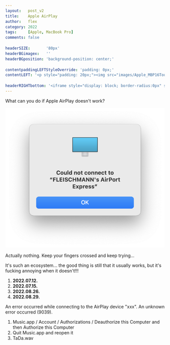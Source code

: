 ```yaml
---
layout:   post_v2
title:    Apple AirPlay
author:   flex
category: 2022
tags:     [Apple, MacBook Pro]
comments: false

headerSIZE:       '80px'
headerBGimagex:   ''
headerBGposition: 'background-position: center;'

contentpaddingLEFTStyleOverride: 'padding: 0px;'
contentLEFT: '<p style="padding: 20px;"><img src="images/Apple_MBP16Touch-Silver-2019_nobg.png"></p>'

headerRIGHTbottom: '<iframe style="display: block; border-radius:0px" src="https://open.spotify.com/embed/track/5mJ9BADY9P2wjeHgWgLvOz?utm_source=generator" width="100%" height="80" frameBorder="0" allowfullscreen="" allow="autoplay; clipboard-write; encrypted-media; fullscreen; picture-in-picture"></iframe>'
---
```


What can you do if Apple AirPlay doesn't work?

<img src="images/Apple_AirPlay_error.png">

Actually nothing. Keep your fingers crossed and keep trying...

It's such an ecosystem... the good thing is still that it usually works, but it's fucking annoying when it doesn't!!!

1. **2022.07.12.**
2. **2022.07.15.**
3. **2022.08.26.**
4. **2022.08.29.**

An error occurred while connecting to the AirPlay device "xxx". An unknown error occurred (9039).

1. Music.app / Account / Authorizations / Deauthorize this Computer and then Authorize this Computer
2. Quit Music.app and reopen it
3. TaDa.wav
